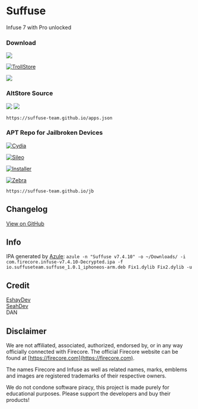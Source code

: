 # Suffuse
Infuse 7 with Pro unlocked

### Download
<a href="altstore://install?URL=https://github.com/Suffuse-Team/suffuse-team.github.io/releases/download/latest/Suffuse.ipa"><img src="https://img.shields.io/badge/Latest-Install%20with%20AltStore-blue?style=for-the-badge&color=388F90"></a>

[![TrollStore](https://img.shields.io/badge/Latest-Install%20with%20TrollStore-blue?style=for-the-badge&color=0079eb)](apple-magnifier://install?url=https://github.com/Suffuse-Team/suffuse-team.github.io/releases/download/v7.4.10/Suffuse.ipa)

<a href="https://github.com/Suffuse-Team/suffuse-team.github.io/releases/download/v7.4.10/Suffuse.ipa"><img src="https://img.shields.io/badge/Latest-Download%20ipa-blue?style=for-the-badge&color=ff8000"></a>

### AltStore Source
<a href="altstore://source?URL=https://suffuse-team.github.io/apps.json"><img src="https://img.shields.io/badge/AltStore-Add%20source-blue?style=for-the-badge&color=388F90"></a>
<a href="https://altsource.by.lao.sb/browse/?source=https://suffuse-team.github.io/apps.json"><img src="https://img.shields.io/badge/AltSource-browse%20source-blue?style=for-the-badge&color=388F90"></a>

`https://suffuse-team.github.io/apps.json`

### APT Repo for Jailbroken Devices
[![Cydia](https://img.shields.io/badge/Cydia-Add%20Repo-blue?style=for-the-badge&color=a1653d)](cydia://url/https://cydia.saurik.com/api/share#?source=https://suffuse-team.github.io/jb)

[![Sileo](https://img.shields.io/badge/Sileo-Add%20Repo-blue?style=for-the-badge&color=2ed9d6)](sileo://source/https://suffuse-team.github.io/jb)

[![Installer](https://img.shields.io/badge/Installer-Add%20Repo-blue?style=for-the-badge&color=0e9aeb)](installer://add/repo=https://suffuse-team.github.io/jb)

[![Zebra](https://img.shields.io/badge/Zebra-Add%20Repo-blue?style=for-the-badge&color=363636)](zbra://sources/add/https://suffuse-team.github.io/jb)

`https://suffuse-team.github.io/jb`
## Changelog
[View on GitHub](https://github.com/Suffuse-Team/suffuse-team.github.io/releases/latest)

## Info
IPA generated by [Azule](https://github.com/Al4ise/Azule): `azule -n "Suffuse v7.4.10" -o ~/Downloads/ -i com.firecore.infuse-v7.4.10-Decrypted.ipa -f io.suffuseteam.suffuse_1.0.1_iphoneos-arm.deb Fix1.dylib Fix2.dylib -u`

## Credit
[EshayDev](https://github.com/EshayDev)<br/>
[SeahDev](https://github.com/SeahDev)<br/>
DAN

## Disclaimer
We are not affiliated, associated, authorized, endorsed by, or in any way officially connected with Firecore. The official Firecore website can be found at [https://firecore.com](https://firecore.com).

The names Firecore and Infuse as well as related names, marks, emblems and images are registered trademarks of their respective owners.

We do not condone software piracy, this project is made purely for educational purposes. Please support the developers and buy their products!


